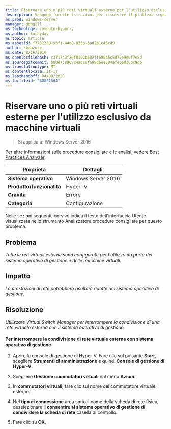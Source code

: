 ```yaml
---
title: Riservare uno o più reti virtuali esterne per l'utilizzo esclusivo da macchine virtuali
description: Vengono fornite istruzioni per risolvere il problema segnalato da questa regola di Best Practices Analyzer.
ms.prod: windows-server
manager: dongill
ms.technology: compute-hyper-v
ms.author: kathydav
ms.topic: article
ms.assetid: f7732258-93f1-44e8-835b-5ad2d1c45cd9
author: kbdazure
ms.date: 8/16/2016
ms.openlocfilehash: c371743f20f8192b682ff68045c5d72e9e0f7e8d
ms.sourcegitcommit: b00d7c8968c4adc8f699dbee694afe6ed36bc9de
ms.translationtype: MT
ms.contentlocale: it-IT
ms.lasthandoff: 04/08/2020
ms.locfileid: "80861804"
---
```

# <a name="reserve-one-or-more-external-virtual-networks-for-exclusive-use-by-virtual-machines"></a>Riservare uno o più reti virtuali esterne per l'utilizzo esclusivo da macchine virtuali

>Si applica a: Windows Server 2016

Per altre informazioni sulle procedure consigliate e le analisi, vedere [Best Practices Analyzer](https://go.microsoft.com/fwlink/?LinkId=122786).  
  
|Proprietà|Dettagli|  
|-|-|  
|**Sistema operativo**|Windows Server 2016|  
|**Prodotto/funzionalità**|Hyper-V|  
|**Gravità**|Errore|  
|**Categoria**|Configurazione|  
  
Nelle sezioni seguenti, corsivo indica il testo dell'interfaccia Utente visualizzata nello strumento Analizzatore procedure consigliate per questo problema.  
  
## <a name="issue"></a>Problema  
  
*Tutte le reti virtuali esterne sono configurate per l'utilizzo da parte del sistema operativo di gestione e delle macchine virtuali.*  
  
## <a name="impact"></a>Impatto  
  
*Le prestazioni di rete potrebbero risultare ridotte nel sistema operativo di gestione.*  
  
## <a name="resolution"></a>Risoluzione  
  
*Utilizzare Virtual Switch Manager per interrompere la condivisione di una rete virtuale esterna con il sistema operativo di gestione.*  
  
#### <a name="to-stop-sharing-the-external-virtual-network-with-the-management-operating-system"></a>Per interrompere la condivisione di rete virtuale esterna con sistema operativo di gestione  
  
1.  Aprire la console di gestione di Hyper-V. Fare clic sul pulsante **Start**, scegliere **Strumenti di amministrazione** e quindi **Console di gestione di Hyper-V**.  
  
2.  Scegliere **Gestione commutatori virtuali** dal menu **Azioni**.  
  
3.  In **commutatori virtuali**, fare clic sul nome del commutatore virtuale esterno.  
  
4.  Nel **tipo di connessione** area sotto il nome della scheda di rete fisica, deselezionare il **consentire al sistema operativo di gestione di condividere la scheda di rete** casella di controllo.  
  
5.  Fare clic su **OK**.  
  


